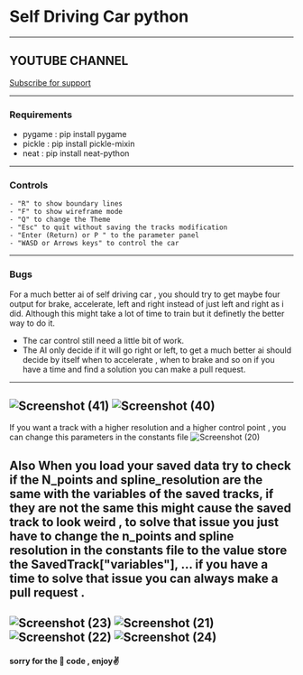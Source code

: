 # Self Driving Car python
---
## YOUTUBE CHANNEL
 [Subscribe for support](http://www.youtube.com/channel/UCjPk9YDheKst1FlAf_KSpyA?sub_confirmation=1)

---
### Requirements
   - pygame : pip install pygame
   - pickle : pip install pickle-mixin
   - neat   : pip install neat-python
---
### Controls
    - "R" to show boundary lines
    - "F" to show wireframe mode
    - "Q" to change the Theme
    - "Esc" to quit without saving the tracks modification
    - "Enter (Return) or P " to the parameter panel
    - "WASD or Arrows keys" to control the car
 
---
### Bugs
For a much better ai of self driving car , you should try to get maybe four output for brake, accelerate, left and right 
instead of just left and right as i did. Although this might take a lot of time to train but it definetly the better way to do it.

   - The car control still need a little bit of work.
   - The AI only decide if it will go right or left, to get a much better ai should decide by itself when to accelerate , when to brake and so on
       if you have a time and find a solution you can make a pull request.
---
![Screenshot (41)](https://user-images.githubusercontent.com/48150537/129870366-2266d4bc-8d0d-4bf2-85aa-fd1de656b1b2.png)
![Screenshot (40)](https://user-images.githubusercontent.com/48150537/129870374-83b75d29-653d-4921-b849-0b64013ecd78.png)
---

 If you want a track with a higher resolution and a higher control point , you can change this parameters in the constants file
 ![Screenshot (20)](https://user-images.githubusercontent.com/48150537/128978353-8ddea85c-c251-4166-b340-9864da70dfd8.png)
 
 Also When you load your saved data try to check if the N_points and spline_resolution are the same with the variables of the saved tracks, 
 if they are not the same this might  cause the saved track to look weird , to solve that issue you just have to change the n_points and 
 spline resolution in the constants file to the value store the   SavedTrack["variables"], ... 
 if you have a time to solve that issue you can always make a pull request .
 ---
![Screenshot (23)](https://user-images.githubusercontent.com/48150537/128980799-61a1bbcf-256c-4d9f-809e-4e5dc0f0503e.png)
![Screenshot (21)](https://user-images.githubusercontent.com/48150537/128980922-f169e580-9038-46e2-9044-a2a186e24df3.png)
![Screenshot (22)](https://user-images.githubusercontent.com/48150537/128980925-1dc6ddb8-75a8-4e1e-b467-245d5270a145.png)
![Screenshot (24)](https://user-images.githubusercontent.com/48150537/128980800-4fc8ff33-d194-461f-9463-0689408447d9.png)
---
#### sorry for the 🍝 code , enjoy✌️
